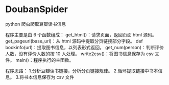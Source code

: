 # DoubanSpider
python 爬虫爬取豆瓣读书信息

程序主要是由 6 个函数组成：
get_html()：请求页面，返回页面 html 源码。
get_pageurl(base_url)：从 html 源码中提取分页链接部分字段。
def bookinfo(url)：提取图书信息，以列表形式返回。
get_num(person)：判断评价人数，没有评价人数的按 10 人处理。
write2csv()：将图书信息保存为 csv 文件。
main()：程序执行的主函数。

程序思路：
1.分析豆瓣读书链接，分析分页链接规律。
2.循环提取链接中书本信息。
3.将书本信息保存为 csv 文件
